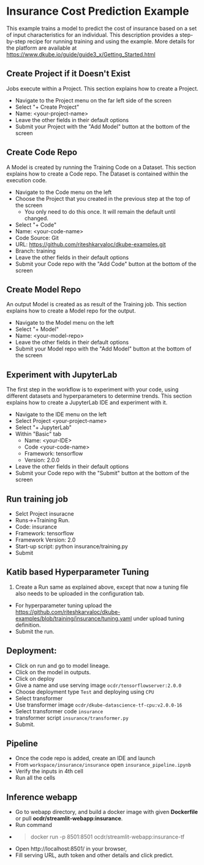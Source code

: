 # Insurance Cost Prediction Example
 This example trains a model to predict the cost of insurance based on a set of input characteristics for an individual.  This description provides a step-by-step recipe for running training and using the example.  More details for the platform are available at https://www.dkube.io/guide/guide3_x/Getting_Started.html

## Create Project if it Doesn't Exist
 Jobs execute within a Project.  This section explains how to create a Project.
 
 - Navigate to the Project menu on the far left side of the screen
 - Select "+ Create Project"
 - Name: \<your-project-name\>
 - Leave the other fields in their default options 
 - Submit your Project with the "Add Model" button at the bottom of the screen

## Create Code Repo
 A Model is created by running the Training Code on a Dataset.  This section explains how to create a Code repo.  The Dataset is contained within the execution code.
 
 - Navigate to the Code menu on the left
 - Choose the Project that you created in the previous step at the top of the screen
   - You only need to do this once.  It will remain the default until changed.
 - Select "+ Code"
 - Name: \<your-code-name\>
 - Code Source: Git
 - URL: https://github.com/riteshkarvaloc/dkube-examples.git
 - Branch: training
 - Leave the other fields in their default options 
 - Submit your Code repo with the "Add Code" button at the bottom of the screen

## Create Model Repo
 An output Model is created as as result of the Training job.  This section explains how to create a Model repo for the output.
 
 - Navigate to the Model menu on the left
 - Select "+ Model"
 - Name: \<your-model-repo\>
 - Leave the other fields in their default options 
 - Submit your Model repo with the "Add Model" button at the bottom of the screen

## Experiment with JupyterLab
 The first step in the workflow is to experiment with your code, using different datasets and hyperparameters to determine trends.  This section explains how to create a JupyterLab IDE and experiment with it.
 
 - Navigate to the IDE menu on the left
 - Select Project \<your-project-name\>
 - Select "+ JupyterLab"
 - Within "Basic" tab
   - Name: \<your-IDE\>
   - Code \<your-code-name\>
   - Framework: tensorflow
   - Version: 2.0.0
 - Leave the other fields in their default options 
 - Submit your Code repo with the "Submit" button at the bottom of the screen

## Run training job
 - Selct Project insuracne
 - Runs->+Training Run.
 - Code: insurance
 - Framework: tensorflow
 - Framework Version: 2.0
 - Start-up script: python insurance/training.py
 - Submit

## Katib based Hyperparameter Tuning
1. Create a Run same as explained above, except that now a tuning file also needs to be uploaded in the configuration tab.
  - For hyperparameter tuning upload the https://github.com/riteshkarvaloc/dkube-examples/blob/training/insurance/tuning.yaml under upload tuning definition. 
  - Submit the run.

## Deployment:
 - Click on run and go to model lineage.
 - Click on the model in outputs.
 - Click on deploy
 - Give a name and use serving image `ocdr/tensorflowserver:2.0.0`
 - Choose deployment type `Test` and deploying using `CPU`
 - Select transformer
 - Use transformer image `ocdr/dkube-datascience-tf-cpu:v2.0.0-16`
 - Select transformer code `insurance`
 - transformer script `insurance/transformer.py`
 - Submit. 

## Pipeline
 - Once the code repo is added, create an IDE and launch
 - From `workspace/insurance/insurance` open `insurance_pipeline.ipynb`
 - Verify the inputs in 4th cell
 - Run all the cells

## Inference webapp
  - Go to webapp directory, and build a docker image with given **Dockerfile** or pull **ocdr/streamlit-webapp:insurance**.
  - Run command
  - > docker run -p 8501:8501 ocdr/streamlit-webapp:insurance-tf
  - Open http://localhost:8501/ in your browser,
  - Fill serving URL, auth token and other details and click predict.
